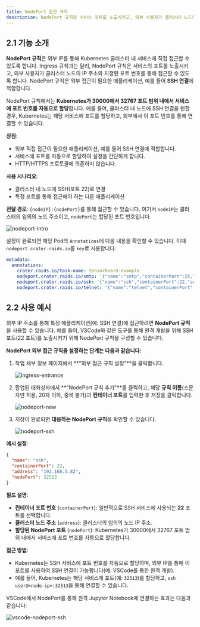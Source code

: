 ```yaml
---
title: NodePort 접근 규칙
description: NodePort 규칙은 서비스 포트를 노출시키고, 외부 사용자가 클러스터 노드의 IP 주소와 지정된 포트 번호를 통해 접근할 수 있도록 허용합니다.
---
```


## 2.1 기능 소개

**NodePort 규칙**은 외부 IP를 통해 Kubernetes 클러스터 내 서비스에 직접 접근할 수 있도록 합니다. Ingress 규칙과는 달리, NodePort 규칙은 서비스의 포트를 노출시키고, 외부 사용자가 클러스터 노드의 IP 주소와 지정된 포트 번호를 통해 접근할 수 있도록 합니다. NodePort 규칙은 외부 접근이 필요한 애플리케이션, 예를 들어 **SSH 연결**에 적합합니다.

NodePort 규칙에서는 **Kubernetes가 30000에서 32767 포트 범위 내에서 서비스에 포트 번호를 자동으로 할당**합니다. 예를 들어, 클러스터 내 노드에 SSH 연결을 원할 경우, Kubernetes는 해당 서비스에 포트를 할당하고, 외부에서 이 포트 번호를 통해 연결할 수 있습니다.

**장점**:

- 외부 직접 접근이 필요한 애플리케이션, 예를 들어 SSH 연결에 적합합니다.
- 서비스에 포트를 자동으로 할당하여 설정을 간단하게 합니다.
- HTTP/HTTPS 프로토콜에 의존하지 않습니다.

**사용 시나리오**:

- 클러스터 내 노드에 SSH(포트 22)로 연결
- 특정 포트를 통해 접근해야 하는 다른 애플리케이션

**전달 경로**: `{nodeIP}:{nodePort}`를 통해 접근할 수 있습니다. 여기서 `nodeIP`는 클러스터의 임의의 노드 주소이고, `nodePort`는 할당된 포트 번호입니다.

![nodeport-intro](./img/nodeport-intro.webp)

설정이 완료되면 해당 Pod의 `Annotations`에 다음 내용을 확인할 수 있습니다. 이때 `nodeport.crater.raids.io`를 `key`로 사용합니다:

```yaml
metadata:
  annotations:
    crater.raids.io/task-name: tensorboard-example
    nodeport.crater.raids.io/smtp: '{"name":"smtp","containerPort":25,"address":"192.168.5.82","nodePort":30631}'
    nodeport.crater.raids.io/ssh: '{"name":"ssh","containerPort":22,"address":"192.168.5.82","nodePort":32513}'
    nodeport.crater.raids.io/telnet: '{"name":"telnet","containerPort":23,"address":"192.168.5.82","nodePort":32226}'
```

## 2.2 사용 예시

외부 IP 주소를 통해 특정 애플리케이션(예: SSH 연결)에 접근하려면 **NodePort 규칙**을 사용할 수 있습니다. 예를 들어, VSCode와 같은 도구를 통해 원격 개발을 위해 SSH 포트(22 포트)를 노출시키기 위해 NodePort 규칙을 구성할 수 있습니다.

**NodePort 외부 접근 규칙을 설정하는 단계는 다음과 같습니다:**

1. 작업 세부 정보 페이지에서 **"외부 접근 규칙 설정"**을 클릭합니다.

   ![ingress-entrance](./img/ingress-entrance.webp)

2. 팝업된 대화상자에서 **"NodePort 규칙 추가"**를 클릭하고, 해당 **규칙 이름**(소문자만 허용, 20자 이하, 중복 불가)과 **컨테이너 포트**를 입력한 후 저장을 클릭합니다.

   ![nodeport-new](./img/nodeport-new.webp)

3. 저장이 완료되면 **대응하는 NodePort 규칙**을 확인할 수 있습니다.

   ![nodeport-ssh](./img/nodeport-ssh.webp)

**예시 설정**:

```json
{
  "name": "ssh",
  "containerPort": 22,
  "address": "192.168.5.82",
  "nodePort": 32513
}
```

**필드 설명**:

- **컨테이너 포트 번호** (`containerPort`): 일반적으로 SSH 서비스에 사용되는 **22** 포트를 선택합니다.
- **클러스터 노드 주소** (`address`): 클러스터의 임의의 노드 IP 주소.
- **할당된 NodePort 포트** (`nodePort`): Kubernetes가 30000에서 32767 포트 범위 내에서 서비스에 포트 번호를 자동으로 할당합니다.

**접근 방법**:

- Kubernetes는 SSH 서비스에 포트 번호를 자동으로 할당하며, 외부 IP를 통해 이 포트를 사용하여 SSH 연결이 가능합니다(예: VSCode를 통한 원격 개발).
- 예를 들어, Kubernetes는 해당 서비스에 포트(예: `32513`)를 할당하고, `ssh user@<node-ip>:32513`을 통해 연결할 수 있습니다.

VSCode에서 NodePort를 통해 원격 Jupyter Notebook에 연결하는 효과는 다음과 같습니다:

![vscode-nodeport-ssh](./img/vscode-nodeport-ssh.webp)